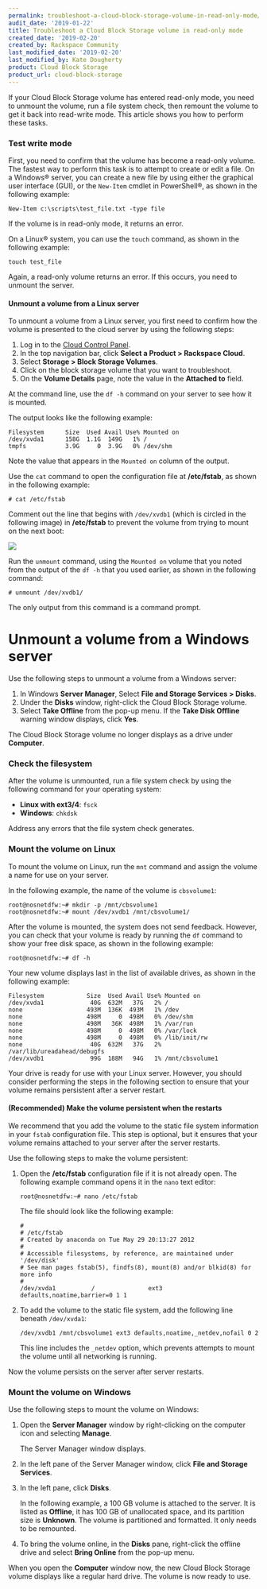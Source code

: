 ```yaml
---
permalink: troubleshoot-a-cloud-block-storage-volume-in-read-only-mode/
audit_date: '2019-01-22'
title: Troubleshoot a Cloud Block Storage volume in read-only mode
created_date: '2019-02-20'
created_by: Rackspace Community
last_modified_date: '2019-02-20'
last_modified_by: Kate Dougherty
product: Cloud Block Storage
product_url: cloud-block-storage
---
```

If your Cloud Block Storage volume has entered read-only mode, you need to
unmount the volume, run a file system check, then remount the volume to get it
back into read-write mode. This article shows you how to perform these tasks.

### Test write mode

First, you need to confirm that the volume has become a read-only volume. The
fastest way to perform this task is to attempt to create or edit a file. On a
Windows&reg; server, you can create a new file by using either the graphical
user interface (GUI), or the `New-Item` cmdlet in PowerShell&reg;, as shown in
the following example:

    New-Item c:\scripts\test_file.txt -type file

If the volume is in read-only mode, it returns an error.

On a Linux&reg; system, you can use the `touch` command, as shown in the
following example:

    touch test_file

Again, a read-only volume returns an error. If this occurs, you need to
unmount the server.

#### Unmount a volume from a Linux server

To unmount a volume from a Linux server, you first need to confirm how the
volume is presented to the cloud server by using the following steps:

1. Log in to the [Cloud Control Panel](https://login.rackspace.com).
2. In the top navigation bar, click **Select a Product > Rackspace Cloud**.
3. Select **Storage > Block Storage Volumes**.
4. Click on the block storage volume that you want to troubleshoot.
5. On the **Volume Details** page, note the value in the **Attached to** field.

At the command line, use the `df -h` command on your server to see how it is
mounted.

The output looks like the following example:

    Filesystem      Size  Used Avail Use% Mounted on
    /dev/xvda1      158G  1.1G  149G   1% /
    tmpfs           3.9G     0  3.9G   0% /dev/shm

Note the value that appears in the `Mounted on` column of the output.

Use the `cat` command to open the configuration file at **/etc/fstab**, as
shown in the following example:

    # cat /etc/fstab

Comment out the line that begins with `/dev/xvdb1` (which is circled in the following image)
in **/etc/fstab** to prevent the volume from trying to mount on the next boot:

<img src="{% asset_path cloud-block-storage/troubleshoot-a-cloud-block-storage-volume-in-read-only-mode/picture1.png %}" />

Run the `unmount` command, using the `Mounted on` volume that you noted from
the output of the `df -h` that you used earlier, as shown in the following
command:

    # unmount /dev/xvdb1/

The only output from this command is a command prompt.

# Unmount a volume from a Windows server

Use the following steps to unmount a volume from a Windows server:

1. In Windows **Server Manager**, Select **File and Storage Services > Disks**.
2. Under the **Disks** window, right-click the Cloud Block Storage volume.
3. Select **Take Offline** from the pop-up menu. If the **Take Disk Offline**
   warning window displays, click **Yes**.

The Cloud Block Storage volume no longer displays as a drive under
**Computer**.

### Check the filesystem

After the volume is unmounted, run a file system check by using the following
command for your operating system:

- **Linux with ext3/4**: `fsck`
- **Windows**: `chkdsk`

Address any errors that the file system check generates.

### Mount the volume on Linux

To mount the volume on Linux, run the `mnt` command and assign the volume a
name for use on your server.

In the following example, the name of the volume is `cbsvolume1`:

    root@nosnetdfw:~# mkdir -p /mnt/cbsvolume1
    root@nosnetdfw:~# mount /dev/xvdb1 /mnt/cbsvolume1/

After the volume is mounted, the system does not send feedback. However,
you can check that your volume is ready by running the `df` command to
show your free disk space, as shown in the following example:

    root@nosnetdfw:~# df -h

Your new volume displays last in the list of available drives, as shown in the
following example:

    Filesystem            Size  Used Avail Use% Mounted on
    /dev/xvda1             40G  632M   37G   2% /
    none                  493M  136K  493M   1% /dev
    none                  498M     0  498M   0% /dev/shm
    none                  498M   36K  498M   1% /var/run
    none                  498M     0  498M   0% /var/lock
    none                  498M     0  498M   0% /lib/init/rw
    none                   40G  632M   37G   2% /var/lib/ureadahead/debugfs
    /dev/xvdb1             99G  188M   94G   1% /mnt/cbsvolume1

Your drive is ready for use with your Linux server. However, you should
consider performing the steps in the following section to ensure that your
volume remains persistent after a server restart.

#### (Recommended) Make the volume persistent when the restarts

We recommend that you add the volume to the static file system information in
your `fstab` configuration file. This step is optional, but it ensures that
your volume remains attached to your server after the server restarts.

Use the following steps to make the volume persistent:

1. Open the **/etc/fstab** configuration file if it is not already open. The
   following example command opens it in the `nano` text editor:

       root@nosnetdfw:~# nano /etc/fstab

   The file should look like the following example:

       #
       # /etc/fstab
       # Created by anaconda on Tue May 29 20:13:27 2012
       #
       # Accessible filesystems, by reference, are maintained under '/dev/disk'
       # See man pages fstab(5), findfs(8), mount(8) and/or blkid(8) for more info
       #
       /dev/xvda1          /               ext3    defaults,noatime,barrier=0 1 1

2. To add the volume to the static file system, add the following line beneath
   `/dev/xvda1`:

       /dev/xvdb1 /mnt/cbsvolume1 ext3 defaults,noatime,_netdev,nofail 0 2

    This line includes the `_netdev` option, which prevents attempts to mount
    the volume until all networking is running.

Now the volume persists on the server after server restarts.

### Mount the volume on Windows

Use the following steps to mount the volume on Windows:

1. Open the **Server Manager** window by right-clicking on the computer icon
   and selecting **Manage**.

   The Server Manager window displays.

2. In the left pane of the Server Manager window, click
   **File and Storage Services**.

3. In the left pane, click **Disks**.

   In the following example, a 100 GB volume is attached to the server. It is
   listed as **Offline**, it has 100 GB of unallocated space, and its
   partition size is **Unknown**. The volume is partitioned and formatted.
   It only needs to be remounted.

4. To bring the volume online, in the **Disks** pane, right-click the offline
   drive and select **Bring Online** from the pop-up menu.

When you open the **Computer** window now, the new Cloud Block Storage volume
displays like a regular hard drive. The volume is now ready to use.
